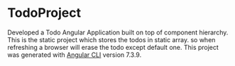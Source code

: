 # TodoProject

Developed a Todo Angular Application built on top of component hierarchy. 
This is the static project which stores the todos in static array. so when refreshing a browser will erase the todo except default one.
This project was generated with [Angular CLI](https://github.com/angular/angular-cli) version 7.3.9.

